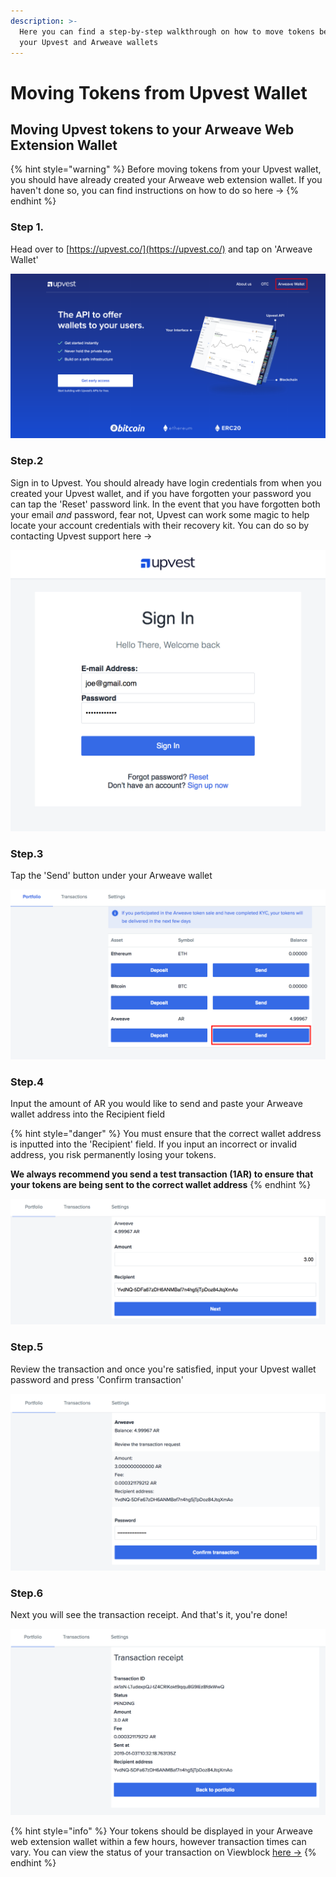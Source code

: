 ```yaml
---
description: >-
  Here you can find a step-by-step walkthrough on how to move tokens between
  your Upvest and Arweave wallets
---
```


# Moving Tokens from Upvest Wallet

## Moving Upvest tokens to your Arweave Web Extension Wallet

{% hint style="warning" %}
Before moving tokens from your Upvest wallet, you should have already created your Arweave web extension wallet. If you haven't done so, you can find instructions on how to do so here -&gt; 
{% endhint %}

### Step 1. 

Head over to [https://upvest.co/](https://upvest.co/) and tap on 'Arweave Wallet' 

![](../.gitbook/assets/1.png)



### Step.2

Sign in to Upvest. You should already have login credentials from when you created your Upvest wallet, and if you have forgotten your password you can tap the 'Reset' password link. In the event that you have forgotten both your email _and_ password,  fear not, Upvest can work some magic to help locate your account credentials with their recovery kit. You can do so by contacting Upvest support here -&gt; 

![](../.gitbook/assets/2.png)

### Step.3

Tap the 'Send' button under your Arweave wallet

![](../.gitbook/assets/3.png)

### Step.4

Input the amount of AR you would like to send and paste your Arweave wallet address into the Recipient field 

{% hint style="danger" %}
You must ensure that the correct wallet address is inputted into the 'Recipient' field. If you input an incorrect or invalid address, you risk permanently losing your tokens. 

**We always recommend you send a test transaction \(1AR\) to ensure that your tokens are being sent to the correct wallet address**
{% endhint %}

![](../.gitbook/assets/4.png)

### Step.5

Review the transaction and once you're satisfied, input your Upvest wallet password and press 'Confirm transaction'

![](../.gitbook/assets/5.png)

### Step.6 

Next you will see the transaction receipt. And that's it, you're done! 

![](../.gitbook/assets/6.png)

{% hint style="info" %}
Your tokens should be displayed in your Arweave web extension wallet within a few hours, however transaction times can vary. You can view the status of your transaction on Viewblock [here -&gt;](https://viewblock.io/arweave) 
{% endhint %}

